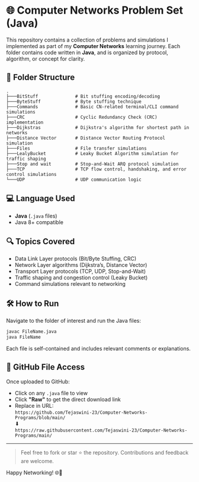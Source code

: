 
# 🌐 Computer Networks Problem Set (Java)

This repository contains a collection of problems and simulations I implemented as part of my **Computer Networks** learning journey. Each folder contains code written in **Java**, and is organized by protocol, algorithm, or concept for clarity.

## 📁 Folder Structure

```
.
├───BitStuff              # Bit stuffing encoding/decoding
├───ByteStuff             # Byte stuffing technique
├───Commands              # Basic CN-related terminal/CLI command simulations
├───CRC                   # Cyclic Redundancy Check (CRC) implementation
├───Dijkstras             # Dijkstra's algorithm for shortest path in networks
├───Distance Vector       # Distance Vector Routing Protocol simulation
├───Files                 # File transfer simulations
├───LealyBucket           # Leaky Bucket Algorithm simulation for traffic shaping
├───Stop and wait         # Stop-and-Wait ARQ protocol simulation
├───TCP                   # TCP flow control, handshaking, and error control simulations
└───UDP                   # UDP communication logic
```

## 💻 Language Used

- **Java** (`.java` files)
- Java 8+ compatible

## 🔍 Topics Covered

- Data Link Layer protocols (Bit/Byte Stuffing, CRC)
- Network Layer algorithms (Dijkstra’s, Distance Vector)
- Transport Layer protocols (TCP, UDP, Stop-and-Wait)
- Traffic shaping and congestion control (Leaky Bucket)
- Command simulations relevant to networking

## 🛠 How to Run

Navigate to the folder of interest and run the Java files:

```bash
javac FileName.java
java FileName
```

Each file is self-contained and includes relevant comments or explanations.

## 🔗 GitHub File Access

Once uploaded to GitHub:
- Click on any `.java` file to view
- Click **"Raw"** to get the direct download link
- Replace in URL:  
  `https://github.com/Tejaswini-23/Computer-Networks-Programs/blob/main/`  
  ⬇  
  `https://raw.githubusercontent.com/Tejaswini-23/Computer-Networks-Programs/main/`

---

> Feel free to fork or star ⭐ the repository. Contributions and feedback are welcome.

Happy Networking! 🌐📡
